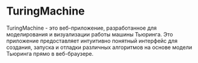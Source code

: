 # TuringMachine
TuringMachine - это веб-приложение, разработанное для моделирования и визуализации работы машины Тьюринга. Это приложение предоставляет интуитивно понятный интерфейс для создания, запуска и отладки различных алгоритмов на основе модели Тьюринга прямо в веб-браузере.
